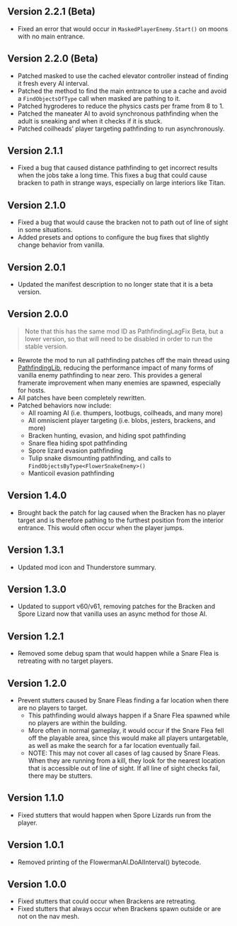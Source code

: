 ## Version 2.2.1 (Beta)
- Fixed an error that would occur in `MaskedPlayerEnemy.Start()` on moons with no main entrance.

## Version 2.2.0 (Beta)
- Patched masked to use the cached elevator controller instead of finding it fresh every AI interval.
- Patched the method to find the main entrance to use a cache and avoid a `FindObjectsOfType` call when masked are pathing to it.
- Patched hygroderes to reduce the physics casts per frame from 8 to 1.
- Patched the maneater AI to avoid synchronous pathfinding when the adult is sneaking and when it checks if it is stuck.
- Patched coilheads' player targeting pathfinding to run asynchronously.

## Version 2.1.1
- Fixed a bug that caused distance pathfinding to get incorrect results when the jobs take a long time. This fixes a bug that could cause bracken to path in strange ways, especially on large interiors like Titan.

## Version 2.1.0
- Fixed a bug that would cause the bracken not to path out of line of sight in some situations.
- Added presets and options to configure the bug fixes that slightly change behavior from vanilla.

## Version 2.0.1
- Updated the manifest description to no longer state that it is a beta version.

## Version 2.0.0
> Note that this has the same mod ID as PathfindingLagFix Beta, but a lower version, so that will need to be disabled in order to run the stable version.

- Rewrote the mod to run all pathfinding patches off the main thread using [PathfindingLib](https://thunderstore.io/c/lethal-company/p/Zaggy1024/PathfindingLib/), reducing the performance impact of many forms of vanilla enemy pathfinding to near zero. This provides a general framerate improvement when many enemies are spawned, especially for hosts.
- All patches have been completely rewritten.
- Patched behaviors now include:
  - All roaming AI (i.e. thumpers, lootbugs, coilheads, and many more)
  - All omniscient player targeting (i.e. blobs, jesters, brackens, and more)
  - Bracken hunting, evasion, and hiding spot pathfinding
  - Snare flea hiding spot pathfinding
  - Spore lizard evasion pathfinding
  - Tulip snake dismounting pathfinding, and calls to `FindObjectsByType<FlowerSnakeEnemy>()`
  - Manticoil evasion pathfinding

## Version 1.4.0
- Brought back the patch for lag caused when the Bracken has no player target and is therefore pathing to the furthest position from the interior entrance. This would often occur when the player jumps.

## Version 1.3.1
- Updated mod icon and Thunderstore summary.

## Version 1.3.0
- Updated to support v60/v61, removing patches for the Bracken and Spore Lizard now that vanilla uses an async method for those AI.

## Version 1.2.1
- Removed some debug spam that would happen while a Snare Flea is retreating with no target players.

## Version 1.2.0
- Prevent stutters caused by Snare Fleas finding a far location when there are no players to target.
  - This pathfinding would always happen if a Snare Flea spawned while no players are within the building.
  - More often in normal gameplay, it would occur if the Snare Flea fell off the playable area, since this would make all players untargetable, as well as make the search for a far location eventually fail.
  - NOTE: This may not cover all cases of lag caused by Snare Fleas. When they are running from a kill, they look for the nearest location that is accessible out of line of sight. If all line of sight checks fail, there may be stutters.

## Version 1.1.0
- Fixed stutters that would happen when Spore Lizards run from the player.

## Version 1.0.1
- Removed printing of the FlowermanAI.DoAIInterval() bytecode.

## Version 1.0.0
- Fixed stutters that could occur when Brackens are retreating.
- Fixed stutters that always occur when Brackens spawn outside or are not on the nav mesh.
